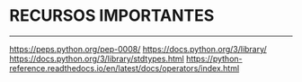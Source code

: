 # RECURSOS IMPORTANTES
---
https://peps.python.org/pep-0008/
https://docs.python.org/3/library/
https://docs.python.org/3/library/stdtypes.html
https://python-reference.readthedocs.io/en/latest/docs/operators/index.html
